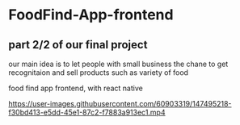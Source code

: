 # FoodFind-App-frontend

## part 2/2 of our final project

our main idea is to let people with small business the chane to get recognitaion and sell products such as variety of food

food find app frontend, with react native




https://user-images.githubusercontent.com/60903319/147495218-f30bd413-e5dd-45e1-87c2-f7883a913ec1.mp4

